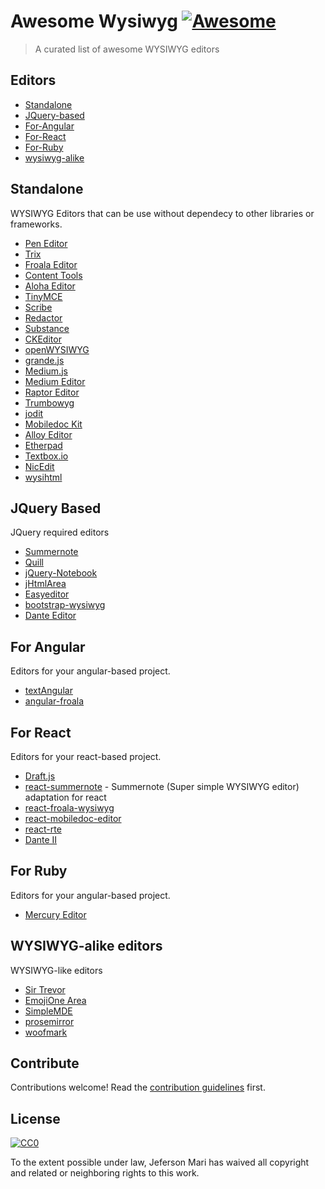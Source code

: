 # Awesome Wysiwyg [![Awesome](https://cdn.rawgit.com/sindresorhus/awesome/d7305f38d29fed78fa85652e3a63e154dd8e8829/media/badge.svg)](https://github.com/sindresorhus/awesome)

> A curated list of awesome WYSIWYG editors


## Editors

- [Standalone](#standalone)
- [JQuery-based](#jquery-based)
- [For-Angular](#for-angular)
- [For-React](#for-react)
- [For-Ruby](#for-ruby)
- [wysiwyg-alike](#wysiwyg-alike)

## Standalone

WYSIWYG Editors that can be use without dependecy to other libraries or frameworks.

- [Pen Editor](https://github.com/sofish/pen)
- [Trix](https://github.com/basecamp/trix)
- [Froala Editor](https://www.froala.com/wysiwyg-editor)
- [Content Tools](https://github.com/GetmeUK/ContentTools)
- [Aloha Editor](https://github.com/alohaeditor/Aloha-Editor)
- [TinyMCE](https://github.com/tinymce/tinymce)
- [Scribe](https://github.com/guardian/scribe)
- [Redactor](https://imperavi.com/redactor/)
- [Substance](http://substance.io/)
- [CKEditor](http://ckeditor.com/)
- [openWYSIWYG](http://www.openwebware.com/)
- [grande.js](https://github.com/mduvall/grande.js)
- [Medium.js](https://github.com/jakiestfu/Medium.js/)
- [Medium Editor](https://github.com/yabwe/medium-editor)
- [Raptor Editor](https://github.com/PANmedia/raptor-editor)
- [Trumbowyg](https://github.com/Alex-D/Trumbowyg)
- [jodit](https://github.com/xdan/jodit)
- [Mobiledoc Kit](https://github.com/bustlelabs/mobiledoc-kit)
- [Alloy Editor](https://github.com/liferay/alloy-editor/)
- [Etherpad](https://github.com/ether/etherpad-lite)
- [Textbox.io](https://textbox.io/)
- [NicEdit](http://nicedit.com/demos.php)
- [wysihtml](https://github.com/Voog/wysihtml)


## JQuery Based

JQuery required editors

- [Summernote](https://github.com/summernote/summernote/)
- [Quill](https://quilljs.com/)
- [jQuery-Notebook](https://github.com/raphaelcruzeiro/jquery-notebook)
- [jHtmlArea](http://pietschsoft.com/demo/jHtmlArea/)
- [Easyeditor](https://github.com/im4aLL/easyeditor)
- [bootstrap-wysiwyg](https://github.com/steveathon/bootstrap-wysiwyg)
- [Dante Editor](https://github.com/michelson/Dante)


## For Angular

Editors for your angular-based project.

- [textAngular](https://github.com/textAngular/textAngular)
- [angular-froala](https://github.com/froala/angular-froala)


## For React

Editors for your react-based project.

- [Draft.js](https://github.com/facebook/draft-js)
- [react-summernote](https://github.com/Vnkitaev/react-summernote) - Summernote (Super simple WYSIWYG editor) adaptation for react
- [react-froala-wysiwyg](https://github.com/froala/react-froala-wysiwyg)
- [react-mobiledoc-editor](https://github.com/upworthy/react-mobiledoc-editor)
- [react-rte](https://github.com/sstur/react-rte)
- [Dante II](https://github.com/michelson/dante2)


## For Ruby

Editors for your angular-based project.

- [Mercury Editor](https://github.com/jejacks0n/mercury/)


## WYSIWYG-alike editors

WYSIWYG-like editors

- [Sir Trevor](https://github.com/madebymany/sir-trevor-js)
- [EmojiOne Area](https://github.com/mervick/emojionearea)
- [SimpleMDE](https://github.com/NextStepWebs/simplemde-markdown-editor)
- [prosemirror](https://github.com/ProseMirror/prosemirror)
- [woofmark](https://github.com/bevacqua/woofmark)


## Contribute

Contributions welcome! Read the [contribution guidelines](contributing.md) first.


## License

[![CC0](http://mirrors.creativecommons.org/presskit/buttons/88x31/svg/cc-zero.svg)](http://creativecommons.org/publicdomain/zero/1.0)

To the extent possible under law, Jeferson Mari has waived all copyright and
related or neighboring rights to this work.
